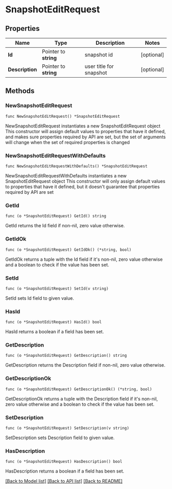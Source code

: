 # SnapshotEditRequest

## Properties

Name | Type | Description | Notes
------------ | ------------- | ------------- | -------------
**Id** | Pointer to **string** | snapshot id | [optional] 
**Description** | Pointer to **string** | user title for snapshot | [optional] 

## Methods

### NewSnapshotEditRequest

`func NewSnapshotEditRequest() *SnapshotEditRequest`

NewSnapshotEditRequest instantiates a new SnapshotEditRequest object
This constructor will assign default values to properties that have it defined,
and makes sure properties required by API are set, but the set of arguments
will change when the set of required properties is changed

### NewSnapshotEditRequestWithDefaults

`func NewSnapshotEditRequestWithDefaults() *SnapshotEditRequest`

NewSnapshotEditRequestWithDefaults instantiates a new SnapshotEditRequest object
This constructor will only assign default values to properties that have it defined,
but it doesn't guarantee that properties required by API are set

### GetId

`func (o *SnapshotEditRequest) GetId() string`

GetId returns the Id field if non-nil, zero value otherwise.

### GetIdOk

`func (o *SnapshotEditRequest) GetIdOk() (*string, bool)`

GetIdOk returns a tuple with the Id field if it's non-nil, zero value otherwise
and a boolean to check if the value has been set.

### SetId

`func (o *SnapshotEditRequest) SetId(v string)`

SetId sets Id field to given value.

### HasId

`func (o *SnapshotEditRequest) HasId() bool`

HasId returns a boolean if a field has been set.

### GetDescription

`func (o *SnapshotEditRequest) GetDescription() string`

GetDescription returns the Description field if non-nil, zero value otherwise.

### GetDescriptionOk

`func (o *SnapshotEditRequest) GetDescriptionOk() (*string, bool)`

GetDescriptionOk returns a tuple with the Description field if it's non-nil, zero value otherwise
and a boolean to check if the value has been set.

### SetDescription

`func (o *SnapshotEditRequest) SetDescription(v string)`

SetDescription sets Description field to given value.

### HasDescription

`func (o *SnapshotEditRequest) HasDescription() bool`

HasDescription returns a boolean if a field has been set.


[[Back to Model list]](../README.md#documentation-for-models) [[Back to API list]](../README.md#documentation-for-api-endpoints) [[Back to README]](../README.md)


